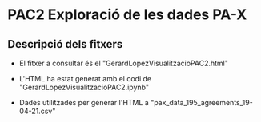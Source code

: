 
# PAC2 Exploració de les dades PA-X


## Descripció dels fitxers

- El fitxer a consultar és el "GerardLopezVisualitzacioPAC2.html" 

- L'HTML ha estat generat amb el codi de "GerardLopezVisualitzacioPAC2.ipynb"

- Dades utilitzades per generar l'HTML a "pax_data_195_agreements_19-04-21.csv"
